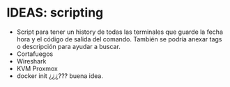 
# IDEAS: scripting

* Script para tener un history de todas las terminales que guarde la fecha hora y el código de salida del comando. También se podría anexar tags o descripción para ayudar a buscar.
* Cortafuegos
* Wireshark
* KVM Proxmox
* docker init ¿¿¿??? buena idea.
